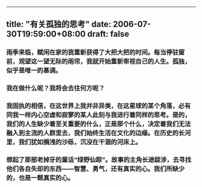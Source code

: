 
---
title: "有关孤独的思考"
date: 2006-07-30T19:59:00+08:00
draft: false
---

### 雨季来临，赋闲在家的我重新获得了大把大把的时间。每当停驻窗前，观望这一望无际的雨帘，我就开始重新审视自己的人生。孤独，似乎是唯一的基调。

### 我在做什么呢？我将会去往何方呢？

### 我固执的相信，在这世界上我并非异类，在这星球的某个角落，必有同我一样内心空虚和寂寥的某人此刻与我进行着同样的思考。是的，我们的人生缺少着至关重要的什么，正是那个什么，决定着我们无法融入到主流的人群里去，我们始终生活在文化的边缘。在历史的长河里，我们犹如搁浅的沙砾，沉没在干涸的河床上。

### 想起了那部老掉牙的童话“绿野仙踪”。故事的主角长途跋涉，去寻找他们各自失却的东西——智慧、勇气，还有真实的心。我们所缺少的，也是一颗真实的心。


